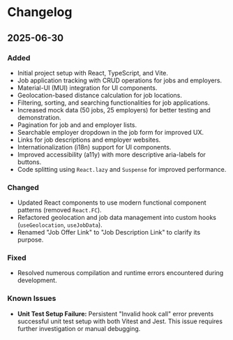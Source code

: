 # Changelog

## 2025-06-30

### Added

- Initial project setup with React, TypeScript, and Vite.
- Job application tracking with CRUD operations for jobs and employers.
- Material-UI (MUI) integration for UI components.
- Geolocation-based distance calculation for job locations.
- Filtering, sorting, and searching functionalities for job applications.
- Increased mock data (50 jobs, 25 employers) for better testing and demonstration.
- Pagination for job and and employer lists.
- Searchable employer dropdown in the job form for improved UX.
- Links for job descriptions and employer websites.
- Internationalization (i18n) support for UI components.
- Improved accessibility (a11y) with more descriptive aria-labels for buttons.
- Code splitting using `React.lazy` and `Suspense` for improved performance.

### Changed

- Updated React components to use modern functional component patterns (removed `React.FC`).
- Refactored geolocation and job data management into custom hooks (`useGeolocation`, `useJobData`).
- Renamed "Job Offer Link" to "Job Description Link" to clarify its purpose.

### Fixed

- Resolved numerous compilation and runtime errors encountered during development.

### Known Issues

- **Unit Test Setup Failure:** Persistent "Invalid hook call" error prevents successful unit test setup with both Vitest and Jest. This issue requires further investigation or manual debugging.